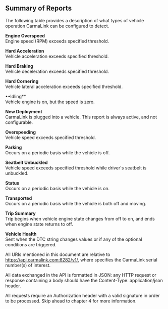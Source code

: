 <h2>Summary of Reports</h2>  
The following table provides a description of what types of vehicle operation CarmaLink can be configured to detect.  

**Engine Overspeed**  
Engine speed (RPM) exceeds specified threshold.

**Hard Acceleration**  
Vehicle acceleration exceeds specified threshold.  

**Hard Braking**  
Vehicle deceleration exceeds specified threshold.  

**Hard Cornering**  
Vehicle lateral acceleration exceeds specified threshold.  

••Idling**  
Vehicle engine is on, but the speed is zero.  

**New Deployment**  
CarmaLink is plugged into a vehicle. This report is always active, and not configurable.  

**Overspeeding**  
Vehicle speed exceeds specified threshold.  

**Parking**  
Occurs on a periodic basis while the vehicle is off.  

**Seatbelt Unbuckled**  
Vehicle speed exceeds specified threshold while driver's seatbelt is unbuckled.  

**Status**  
Occurs on a periodic basis while the vehicle is on.  

**Transported**  
Occurs on a periodic basis while the vehicle is both off and moving.  

**Trip Summary**  
Trip begins when vehicle engine state changes from off to on, and ends when engine state returns to off.  

**Vehicle Health**  
Sent when the DTC string changes values or if any of the optional conditions are triggered.  

All URIs mentioned in this document are relative to https://api.carmalink.com:8282/v1/<serial>, where <serial> specifies the CarmaLink serial number(s) of interest.  

All data exchanged in the API is formatted in JSON: any HTTP request or response containing a body should have the Content-Type: application/json header.  

All requests require an Authorization header with a valid signature in order to be processed. Skip ahead to chapter 4 for more information.
